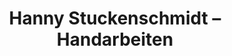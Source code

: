 ---
title: "Hanny Stuckenschmidt – Handarbeiten"
url: /syke/hanny-stuckenschmidt-handarbeiten/
shop: Textil
---